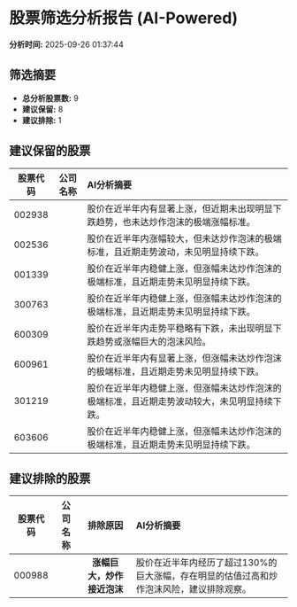 # 股票筛选分析报告 (AI-Powered)

**分析时间:** 2025-09-26 01:37:44

## 筛选摘要

- **总分析股票数:** 9
- **建议保留:** 8
- **建议排除:** 1

## 建议保留的股票

| 股票代码 | 公司名称 | AI分析摘要 |
|:---:|:---:|:---|
| 002938 |  | 股价在近半年内有显著上涨，但近期未出现明显下跌趋势，也未达炒作泡沫的极端涨幅标准。 |
| 002536 |  | 股价在近半年内涨幅较大，但未达炒作泡沫的极端标准，且近期走势波动，未见明显持续下跌。 |
| 001339 |  | 股价在近半年内稳健上涨，但涨幅未达炒作泡沫的极端标准，且近期走势未见明显持续下跌。 |
| 300763 |  | 股价在近半年内稳健上涨，但涨幅未达炒作泡沫的极端标准，且近期走势未见明显持续下跌。 |
| 600309 |  | 股价在近半年内走势平稳略有下跌，未出现明显下跌趋势或涨幅巨大的泡沫风险。 |
| 600961 |  | 股价在近半年内有显著上涨，但涨幅未达炒作泡沫的极端标准，且近期走势未见明显持续下跌。 |
| 301219 |  | 股价在近半年内稳健上涨，但涨幅未达炒作泡沫的极端标准，且近期走势波动较大，未见明显持续下跌。 |
| 603606 |  | 股价在近半年内稳健上涨，但涨幅未达炒作泡沫的极端标准，且近期走势未见明显持续下跌。 |

## 建议排除的股票

| 股票代码 | 公司名称 | 排除原因 | AI分析摘要 |
|:---:|:---:|:---:|:---|
| 000988 |  | **涨幅巨大，炒作接近泡沫** | 股价在近半年内经历了超过130%的巨大涨幅，存在明显的估值过高和炒作泡沫风险，建议排除观察。 |

